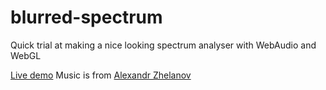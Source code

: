 blurred-spectrum
================

Quick trial at making a nice looking spectrum analyser with WebAudio and WebGL

[Live demo](http://topfs2.github.io/blurred-spectrum/)
Music is from [Alexandr Zhelanov](https://soundcloud.com/alexandr-zhelanov)
